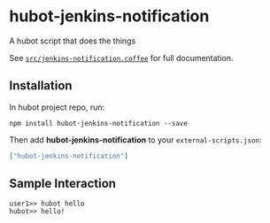 # hubot-jenkins-notification

A hubot script that does the things

See [`src/jenkins-notification.coffee`](src/jenkins-notification.coffee) for full documentation.

## Installation

In hubot project repo, run:

`npm install hubot-jenkins-notification --save`

Then add **hubot-jenkins-notification** to your `external-scripts.json`:

```json
["hubot-jenkins-notification"]
```

## Sample Interaction

```
user1>> hubot hello
hubot>> hello!
```
